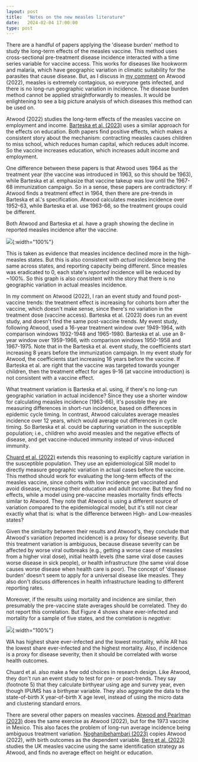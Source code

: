 ```yaml
---
layout: post
title:  "Notes on the new measles literature"
date:   2024-02-04 17:00:00
type: post
---
```

There are a handful of papers applying the 'disease burden' method to study the long-term effects of the measles vaccine.
This method uses cross-sectional pre-treatment disease incidence interacted with a time series variable for vaccine access.
This works for diseases like hookworm and malaria, which have geographic variation in climatic suitability for the parasites that cause disease.
But, as I discuss in [my comment](https://michaelwiebe.com/assets/atwood/atwood_comment) on Atwood (2022), measles is extremely contagious, so everyone gets infected, and there is no long-run geographic variation in incidence.
The disease burden method cannot be applied straightforwardly to measles.
It would be enlightening to see a big picture analysis of which diseases this method can be used on.

Atwood (2022) studies the long-term effects of the measles vaccine on employment and income.
[Barteska et al. (2023)](https://www.sciencedirect.com/science/article/pii/S0167629623001054) uses a similar approach for the effects on education.
Both papers find positive effects, which makes a consistent story about the mechanism: contracting measles causes children to miss school, which reduces human capital, which reduces adult income.
So the vaccine increases education, which increases adult income and employment.

One difference between these papers is that Atwood uses 1964 as the treatment year (the vaccine was introduced in 1963, so this should be 1963), while Barteska et al. emphasize that vaccine takeup was low until the 1967-68 immunization campaign.
So in a sense, these papers are contradictory: if Atwood finds a treatment effect in 1964, then there are pre-trends in Barteska et al.'s specification.
Atwood calculates measles incidence over 1952-63, while Barteska et al. use 1963-66, so the treatment groups could be different.

Both Atwood and Barteska et al. have a graph showing the decline in reported measles incidence after the vaccine. 

![](https://michaelwiebe.com/assets/measles_lit/barteska-fig4.png){:width="100%"}

This is taken as evidence that measles incidence declined more in the high-measles states.
But this is also consistent with *actual* incidence being the same across states, and reporting capacity being different.
Since measles was eradicated to 0, each state's *reported* incidence will be reduced by ~100%.
So this graph is also consistent with the story that there is no geographic variation in actual measles incidence.

In my comment on Atwood (2022), I ran an event study and found post-vaccine trends: the treatment effect is increasing for cohorts born after the vaccine, which doesn't make sense, since there's no variation in the treatment dose (vaccine access).
Barteska et al. (2023) does run an event study, and doesn't find the same post-vaccine trends.
My event study, following Atwood, used a 16-year treatment window over 1949-1964, with comparison windows 1932-1948 and 1965-1980.
Barteska et al. use an 8-year window over 1959-1966, with comparison windows 1950-1958 and 1967-1975.
Note that in the Barteska et al. event study, the coefficients start increasing 8 years before the immunization campaign.
In my event study for Atwood, the coefficients start increasing 16 years before the vaccine.
If Barteska et al. are right that the vaccine was targeted towards younger children, then the treatment effect for ages 9-16 (at vaccine introduction) is not consistent with a vaccine effect.

What treatment variation is Barteska et al. using, if there's no long-run geographic variation in actual incidence?
Since they use a shorter window for calculating measles incidence (1963-66), it's possible they are measuring differences in short-run incidence, based on differences in epidemic cycle timing.
In contrast, Atwood calculates average measles incidence over 12 years, which would average out differences in cycle timing.
So Barteska et al. could be capturing variation in the susceptible population; i.e., children who avoid measles and the negative effects of disease, and get vaccine-induced immunity instead of virus-induced immunity.

[Chuard et al. (2022)](https://www.nber.org/papers/w30202) extends this reasoning to explicitly capture variation in the susceptible population.
They use an epidemiological SIR model to directly measure geographic variation in actual cases before the vaccine.
This method should work for evaluating the long-term effects of the measles vaccine, since cohorts with low incidence get vaccinated and avoid disease, increasing their education and adult income.
But they find no effects, while a model using pre-vaccine measles mortality finds effects similar to Atwood.
They note that Atwood is using a different source of variation compared to the epidemiological model, but it's still not clear exactly what that is: what is the difference between High- and Low-measles states?

Given the similarity between their results and Atwood's, they conclude that Atwood's variation (reported incidence) is a proxy for disease severity.
But this treatment variation is ambiguous, because disease severity can be affected by worse viral outbreaks (e.g., getting a worse case of measles from a higher viral dose), initial health levels (the same viral dose causes worse disease in sick people), or health infrastructure (the same viral dose causes worse disease when health care is poor).
The concept of 'disease burden' doesn't seem to apply for a universal disease like measles.
They also don't discuss differences in health infrastructure leading to different reporting rates.

Moreover, if the results using mortality and incidence are similar, then presumably the pre-vaccine state averages should be correlated.
They do not report this correlation.
But Figure 4 shows share ever-infected and mortality for a sample of five states, and the correlation is *negative*: 

![](https://michaelwiebe.com/assets/measles_lit/chuard-fig4.png){:width="100%"}

WA has highest share ever-infected and the lowest mortality, while AR has the lowest share ever-infected and the highest mortality.
Also, if incidence is a proxy for disease severity, then it should be correlated with worse health outcomes.

Chuard et al. also make a few odd choices in research design.
Like Atwood, they don't run an event study to test for pre- or post-trends.
They say (footnote 5) that they calculate birthyear using age and survey year, even though IPUMS has a birthyear variable.
They also aggregate the data to the state-of-birth X year-of-birth X age level, instead of using the micro data and clustering standard errors.

There are several other papers on measles vaccines.
[Atwood and Pearlman (2023)](https://www.haverford.edu/sites/default/files/Department/Economics/econ-colloquium-Measles_Mexico_Feb2023.pdf) does the same exercise as Atwood (2022), but for the 1973 vaccine in Mexico.
This also faces the problem of long-run average incidence being ambiguous treatment variation.
[Noghanibehambari (2023)](https://www.journals.uchicago.edu/doi/10.1086/726121) copies Atwood (2022), with birth outcomes as the dependent variable.
[Berg et al. (2023)](https://arxiv.org/pdf/2301.10558.pdf) studies the UK measles vaccine using the same identification strategy as Atwood, and finds no average effect on height or education.
